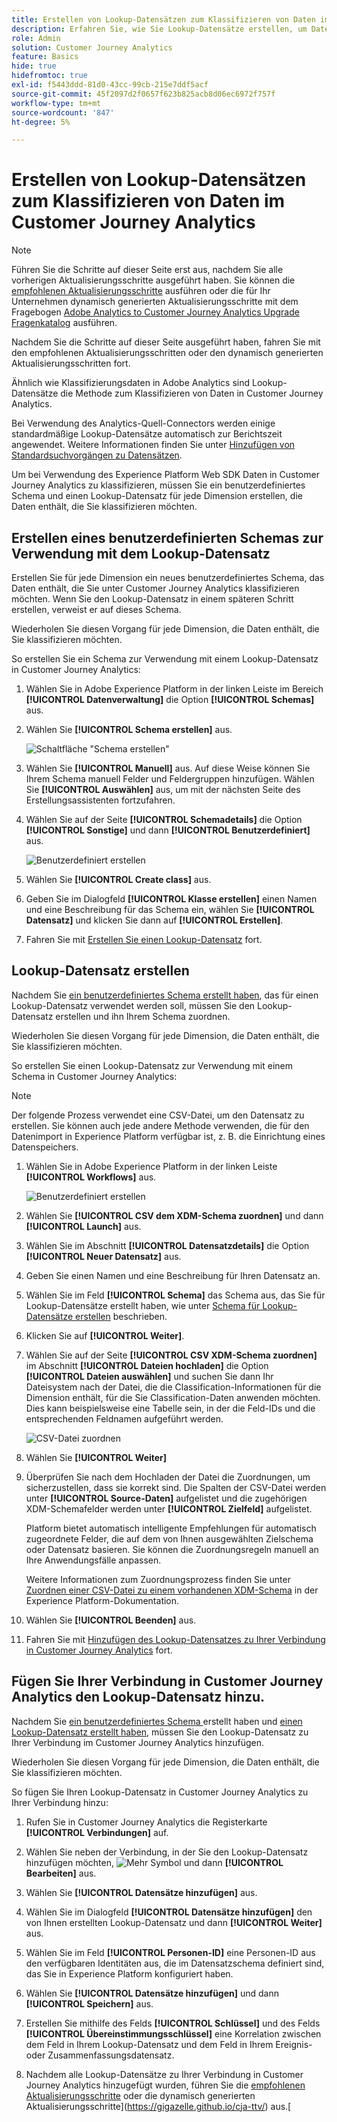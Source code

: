 ```yaml
---
title: Erstellen von Lookup-Datensätzen zum Klassifizieren von Daten im Customer Journey Analytics
description: Erfahren Sie, wie Sie Lookup-Datensätze erstellen, um Daten in Customer Journey Analytics zu klassifizieren.
role: Admin
solution: Customer Journey Analytics
feature: Basics
hide: true
hidefromtoc: true
exl-id: f5443ddd-81d0-43cc-99cb-215e7ddf5acf
source-git-commit: 45f2097d2f0657f623b825acb8d06ec6972f757f
workflow-type: tm+mt
source-wordcount: '847'
ht-degree: 5%

---
```


# Erstellen von Lookup-Datensätzen zum Klassifizieren von Daten im Customer Journey Analytics

>[!NOTE]
> 
>Führen Sie die Schritte auf dieser Seite erst aus, nachdem Sie alle vorherigen Aktualisierungsschritte ausgeführt haben. Sie können die [empfohlenen Aktualisierungsschritte](/help/getting-started/cja-upgrade/cja-upgrade-recommendations.md#recommended-upgrade-steps-for-most-organizations) ausführen oder die für Ihr Unternehmen dynamisch generierten Aktualisierungsschritte mit dem Fragebogen [Adobe Analytics to Customer Journey Analytics Upgrade Fragenkatalog](https://gigazelle.github.io/cja-ttv/) ausführen.
>
>Nachdem Sie die Schritte auf dieser Seite ausgeführt haben, fahren Sie mit den empfohlenen Aktualisierungsschritten oder den dynamisch generierten Aktualisierungsschritten fort.

Ähnlich wie Klassifizierungsdaten in Adobe Analytics sind Lookup-Datensätze die Methode zum Klassifizieren von Daten in Customer Journey Analytics.

Bei Verwendung des Analytics-Quell-Connectors werden einige standardmäßige Lookup-Datensätze automatisch zur Berichtszeit angewendet. Weitere Informationen finden Sie unter [Hinzufügen von Standardsuchvorgängen zu Datensätzen](/help/connections/standard-lookups.md).

Um bei Verwendung des Experience Platform Web SDK Daten in Customer Journey Analytics zu klassifizieren, müssen Sie ein benutzerdefiniertes Schema und einen Lookup-Datensatz für jede Dimension erstellen, die Daten enthält, die Sie klassifizieren möchten.

## Erstellen eines benutzerdefinierten Schemas zur Verwendung mit dem Lookup-Datensatz

Erstellen Sie für jede Dimension ein neues benutzerdefiniertes Schema, das Daten enthält, die Sie unter Customer Journey Analytics klassifizieren möchten. Wenn Sie den Lookup-Datensatz in einem späteren Schritt erstellen, verweist er auf dieses Schema.

Wiederholen Sie diesen Vorgang für jede Dimension, die Daten enthält, die Sie klassifizieren möchten.

So erstellen Sie ein Schema zur Verwendung mit einem Lookup-Datensatz in Customer Journey Analytics:

1. Wählen Sie in Adobe Experience Platform in der linken Leiste im Bereich **[!UICONTROL Datenverwaltung]** die Option **[!UICONTROL Schemas]** aus.

1. Wählen Sie **[!UICONTROL Schema erstellen]** aus.

   ![Schaltfläche &quot;Schema erstellen&quot;](assets/schema-create.png)

1. Wählen Sie **[!UICONTROL Manuell]** aus. Auf diese Weise können Sie Ihrem Schema manuell Felder und Feldergruppen hinzufügen. Wählen Sie **[!UICONTROL Auswählen]** aus, um mit der nächsten Seite des Erstellungsassistenten fortzufahren.

1. Wählen Sie auf der Seite **[!UICONTROL Schemadetails]** die Option **[!UICONTROL Sonstige]** und dann **[!UICONTROL Benutzerdefiniert]** aus.

   ![Benutzerdefiniert erstellen](assets/schema-custom.png)

1. Wählen Sie **[!UICONTROL Create class]** aus.

   <!-- add screenshot -->

1. Geben Sie im Dialogfeld **[!UICONTROL Klasse erstellen]** einen Namen und eine Beschreibung für das Schema ein, wählen Sie **[!UICONTROL Datensatz]** und klicken Sie dann auf **[!UICONTROL Erstellen]**.

1. Fahren Sie mit [Erstellen Sie einen Lookup-Datensatz](#create-a-lookup-dataset) fort.

## Lookup-Datensatz erstellen

Nachdem Sie [ein benutzerdefiniertes Schema erstellt haben](#create-a-custom-schema-to-use-with-the-lookup-dataset), das für einen Lookup-Datensatz verwendet werden soll, müssen Sie den Lookup-Datensatz erstellen und ihn Ihrem Schema zuordnen.

Wiederholen Sie diesen Vorgang für jede Dimension, die Daten enthält, die Sie klassifizieren möchten.

So erstellen Sie einen Lookup-Datensatz zur Verwendung mit einem Schema in Customer Journey Analytics:

>[!NOTE]
>
>Der folgende Prozess verwendet eine CSV-Datei, um den Datensatz zu erstellen. Sie können auch jede andere Methode verwenden, die für den Datenimport in Experience Platform verfügbar ist, z. B. die Einrichtung eines Datenspeichers.

1. Wählen Sie in Adobe Experience Platform in der linken Leiste **[!UICONTROL Workflows]** aus.

   ![Benutzerdefiniert erstellen](assets/lookup-dataset-workflows.png)

1. Wählen Sie **[!UICONTROL CSV dem XDM-Schema zuordnen]** und dann **[!UICONTROL Launch]** aus.

1. Wählen Sie im Abschnitt **[!UICONTROL Datensatzdetails]** die Option **[!UICONTROL Neuer Datensatz]** aus.

1. Geben Sie einen Namen und eine Beschreibung für Ihren Datensatz an.

1. Wählen Sie im Feld **[!UICONTROL Schema]** das Schema aus, das Sie für Lookup-Datensätze erstellt haben, wie unter [Schema für Lookup-Datensätze erstellen](#create-a-schema-for-lookup-datasets) beschrieben.

1. Klicken Sie auf **[!UICONTROL Weiter]**.

1. Wählen Sie auf der Seite **[!UICONTROL CSV XDM-Schema zuordnen]** im Abschnitt **[!UICONTROL Dateien hochladen]** die Option **[!UICONTROL Dateien auswählen]** und suchen Sie dann Ihr Dateisystem nach der Datei, die die Classification-Informationen für die Dimension enthält, für die Sie Classification-Daten anwenden möchten. Dies kann beispielsweise eine Tabelle sein, in der die Feld-IDs und die entsprechenden Feldnamen aufgeführt werden. <!-- correct? How can I better explain what this file is?-->

   ![CSV-Datei zuordnen](assets/lookup-map-csv.png)

1. Wählen Sie **[!UICONTROL Weiter]**

1. Überprüfen Sie nach dem Hochladen der Datei die Zuordnungen, um sicherzustellen, dass sie korrekt sind. Die Spalten der CSV-Datei werden unter **[!UICONTROL Source-Daten]** aufgelistet und die zugehörigen XDM-Schemafelder werden unter **[!UICONTROL Zielfeld]** aufgelistet.

   Platform bietet automatisch intelligente Empfehlungen für automatisch zugeordnete Felder, die auf dem von Ihnen ausgewählten Zielschema oder Datensatz basieren. Sie können die Zuordnungsregeln manuell an Ihre Anwendungsfälle anpassen.

   Weitere Informationen zum Zuordnungsprozess finden Sie unter [Zuordnen einer CSV-Datei zu einem vorhandenen XDM-Schema](https://experienceleague.adobe.com/en/docs/experience-platform/ingestion/tutorials/map-csv/existing-schema) in der Experience Platform-Dokumentation.

1. Wählen Sie **[!UICONTROL Beenden]** aus.

1. Fahren Sie mit [Hinzufügen des Lookup-Datensatzes zu Ihrer Verbindung in Customer Journey Analytics](#add-the-lookup-dataset-to-your-connection-in-customer-journey-analytics) fort.

## Fügen Sie Ihrer Verbindung in Customer Journey Analytics den Lookup-Datensatz hinzu.

Nachdem Sie [ein benutzerdefiniertes Schema ](#create-a-custom-schema-to-use-with-the-lookup-dataset) erstellt haben und [einen Lookup-Datensatz erstellt haben](#create-a-lookup-dataset), müssen Sie den Lookup-Datensatz zu Ihrer Verbindung im Customer Journey Analytics hinzufügen.

Wiederholen Sie diesen Vorgang für jede Dimension, die Daten enthält, die Sie klassifizieren möchten.

So fügen Sie Ihren Lookup-Datensatz in Customer Journey Analytics zu Ihrer Verbindung hinzu:

1. Rufen Sie in Customer Journey Analytics die Registerkarte **[!UICONTROL Verbindungen]** auf.

1. Wählen Sie neben der Verbindung, in der Sie den Lookup-Datensatz hinzufügen möchten, ![Mehr Symbol](assets/More.svg) und dann **[!UICONTROL Bearbeiten]** aus.

   <!-- add screenshot -->

1. Wählen Sie **[!UICONTROL Datensätze hinzufügen]** aus.

1. Wählen Sie im Dialogfeld **[!UICONTROL Datensätze hinzufügen]** den von Ihnen erstellten Lookup-Datensatz und dann **[!UICONTROL Weiter]** aus.

1. Wählen Sie im Feld **[!UICONTROL Personen-ID]** eine Personen-ID aus den verfügbaren Identitäten aus, die im Datensatzschema definiert sind, das Sie in Experience Platform konfiguriert haben. <!-- fill out other fields? -->

1. Wählen Sie **[!UICONTROL Datensätze hinzufügen]** und dann **[!UICONTROL Speichern]** aus.

   <!-- is there a step right in between here where you select the dataset -->

1. Erstellen Sie mithilfe des Felds **[!UICONTROL Schlüssel]** und des Felds **[!UICONTROL Übereinstimmungsschlüssel]** eine Korrelation zwischen dem Feld in Ihrem Lookup-Datensatz und dem Feld in Ihrem Ereignis- oder Zusammenfassungsdatensatz.

1. Nachdem alle Lookup-Datensätze zu Ihrer Verbindung in Customer Journey Analytics hinzugefügt wurden, führen Sie die [empfohlenen Aktualisierungsschritte](/help/getting-started/cja-upgrade/cja-upgrade-recommendations.md#recommended-upgrade-steps-for-most-organizations) oder die dynamisch generierten Aktualisierungsschritte](https://gigazelle.github.io/cja-ttv/) aus.[


